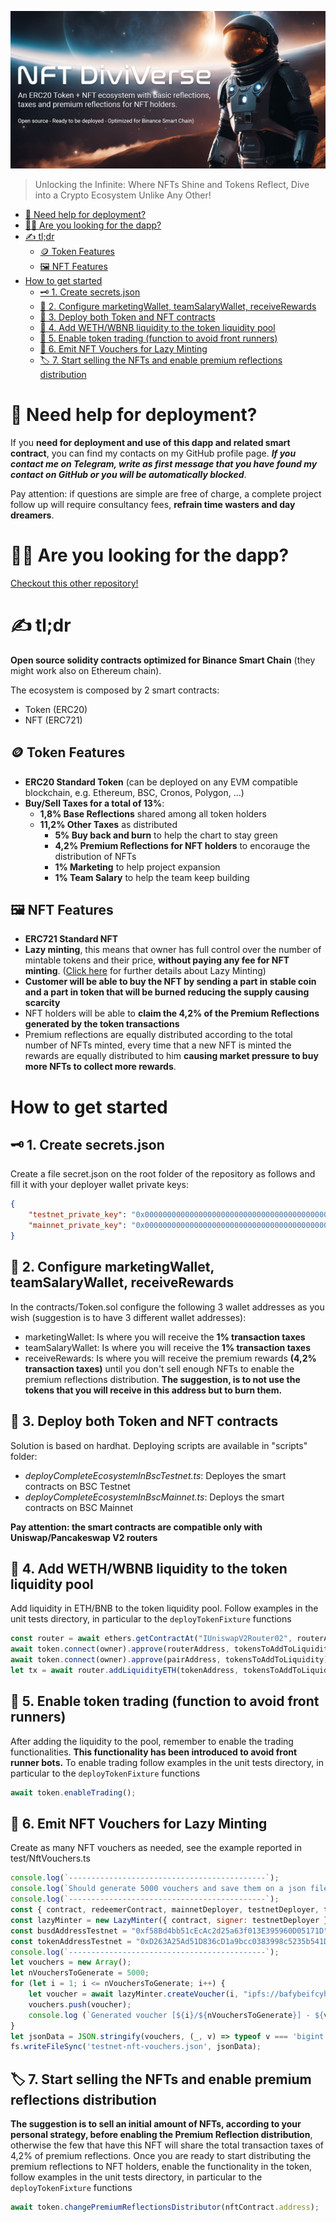 ![NFT DiviVerse](/docs/img/Banner.jpg)

> Unlocking the Infinite: Where NFTs Shine and Tokens Reflect, Dive into a Crypto Ecosystem Unlike Any Other!

- [🤝 Need help for deployment?](#-need-help-for-deployment)
- [🕵️‍♂️ Are you looking for the dapp?](#️️-are-you-looking-for-the-dapp)
- [✍️ tl;dr](#️-tldr)
  - [🪙 Token Features](#-token-features)
  - [🖼️ NFT Features](#️-nft-features)
- [How to get started](#how-to-get-started)
  - [🗝️ 1. Create secrets.json](#️-1-create-secretsjson)
  - [🏦 2. Configure marketingWallet, teamSalaryWallet, receiveRewards](#-2-configure-marketingwallet-teamsalarywallet-receiverewards)
  - [💪 3. Deploy both Token and NFT contracts](#-3-deploy-both-token-and-nft-contracts)
  - [💱 4. Add WETH/WBNB liquidity to the token liquidity pool](#-4-add-wethwbnb-liquidity-to-the-token-liquidity-pool)
  - [🤝 5. Enable token trading (function to avoid front runners)](#-5-enable-token-trading-function-to-avoid-front-runners)
  - [📨 6. Emit NFT Vouchers for Lazy Minting](#-6-emit-nft-vouchers-for-lazy-minting)
  - [🏷️ 7. Start selling the NFTs and enable premium reflections distribution](#️-7-start-selling-the-nfts-and-enable-premium-reflections-distribution)

# 🤝 Need help for deployment?
If you **need for deployment and use of this dapp and related smart contract**, you can find my contacts on my GitHub profile page.
___If you contact me on Telegram, write as first message that you have found my contact on GitHub or you will be automatically blocked___.

Pay attention: if questions are simple are free of charge, a complete project follow up will require consultancy fees, **refrain time wasters and day dreamers**.

# 🕵️‍♂️ Are you looking for the dapp?
[Checkout this other repository!](https://github.com/R3D4NG3L/NFTDiviVerse-Dapp)

# ✍️ tl;dr
**Open source solidity contracts optimized for Binance Smart Chain** (they might work also on Ethereum chain).

The ecosystem is composed by 2 smart contracts:
- Token (ERC20)
- NFT (ERC721)

## 🪙 Token Features
- **ERC20 Standard Token** (can be deployed on any EVM compatible blockchain, e.g. Ethereum, BSC, Cronos, Polygon, ...)
- **Buy/Sell Taxes for a total of 13%**:
    - **1,8% Base Reflections** shared among all token holders
    - **11,2% Other Taxes** as distributed
        - **5% Buy back and burn** to help the chart to stay green
        - **4,2% Premium Reflections for NFT holders** to encorauge the distribution of NFTs
        - **1% Marketing** to help project expansion
        - **1% Team Salary** to help the team keep building

## 🖼️ NFT Features
- **ERC721 Standard NFT**
- **Lazy minting**, this means that owner has full control over the number of mintable tokens and their price, **without paying any fee for NFT minting**. ([Click here](https://nftschool.dev/tutorial/lazy-minting/#how-it-works) for further details about Lazy Minting)
- **Customer will be able to buy the NFT by sending a part in stable coin and a part in token that will be burned reducing the supply causing scarcity**
- NFT holders will be able to **claim the 4,2% of the Premium Reflections generated by the token transactions**
- Premium reflections are equally distributed according to the total number of NFTs minted, every time that a new NFT is minted the rewards are equally distributed to him **causing market pressure to buy more NFTs to collect more rewards**.


# How to get started
## 🗝️ 1. Create secrets.json
Create a file secret.json on the root folder of the repository as follows and fill it with your deployer wallet private keys:
```json
{
    "testnet_private_key": "0x0000000000000000000000000000000000000000000000000000000000000000",
    "mainnet_private_key": "0x0000000000000000000000000000000000000000000000000000000000000000"
}
```

## 🏦 2. Configure marketingWallet, teamSalaryWallet, receiveRewards
In the contracts/Token.sol configure the following 3 wallet addresses as you wish (suggestion is to have 3 different wallet addresses):
- marketingWallet: Is where you will receive the **1% transaction taxes**
- teamSalaryWallet: Is where you will receive the **1% transaction taxes**
- receiveRewards: Is where you will receive the premium rewards **(4,2% transaction taxes)** until you don't sell enough NFTs to enable the premium reflections distribution. **The suggestion, is to not use the tokens that you will receive in this address but to burn them.**

## 💪 3. Deploy both Token and NFT contracts
Solution is based on hardhat.
Deploying scripts are available in "scripts" folder:
- *deployCompleteEcosystemInBscTestnet.ts*: Deployes the smart contracts on BSC Testnet 
- *deployCompleteEcosystemInBscMainnet.ts*: Deploys the smart contracts on BSC Mainnet

**Pay attention: the smart contracts are compatible only with Uniswap/Pancakeswap V2 routers**

## 💱 4. Add WETH/WBNB liquidity to the token liquidity pool
Add liquidity in ETH/BNB to the token liquidity pool.
Follow examples in the unit tests directory, in particular to the ``deployTokenFixture`` functions
```javascript
const router = await ethers.getContractAt("IUniswapV2Router02", routerAddress);
await token.connect(owner).approve(routerAddress, tokensToAddToLiquidity);
await token.connect(owner).approve(pairAddress, tokensToAddToLiquidity);
let tx = await router.addLiquidityETH(tokenAddress, tokensToAddToLiquidity, amountTokenMin,  ethToAddToLiquidity, to, deadline, { value: ethToAddToLiquidity });
```

## 🤝 5. Enable token trading (function to avoid front runners)
After adding the liquidity to the pool, remember to enable the trading functionalities.
**This functionality has been introduced to avoid front runner bots.**
To enable trading follow examples in the unit tests directory, in particular to the ``deployTokenFixture`` functions
```javascript
await token.enableTrading();
```

## 📨 6. Emit NFT Vouchers for Lazy Minting
Create as many NFT vouchers as needed, see the example reported in test/NftVouchers.ts
```javascript
console.log(`--------------------------------------------`);
console.log(`Should generate 5000 vouchers and save them on a json file for testnet`);
console.log(`--------------------------------------------`);
const { contract, redeemerContract, mainnetDeployer, testnetDeployer, token, busd} = await loadFixture(deploy);
const lazyMinter = new LazyMinter({ contract, signer: testnetDeployer });
const busdAddressTestnet = "0xf58Bd4bb51cEcAc2d25a63f013E395960D05171D";
const tokenAddressTestnet = "0xD263A25Ad51D836cD1a9bcc0383998c5235b541D";
console.log(`--------------------------------------------`);
let vouchers = new Array();
let nVouchersToGenerate = 5000;
for (let i = 1; i <= nVouchersToGenerate; i++) {
    let voucher = await lazyMinter.createVoucher(i, "ipfs://bafybeifcyhqbgteknd5yqut7onimh7ftoy55mlpa2qaskczobkf5ueo3km", busdAddressTestnet, defaultStableCoinPrice, tokenAddressTestnet, defaultTokenPrice, true);
    vouchers.push(voucher);
    console.log (`Generated voucher [${i}/${nVouchersToGenerate}] - ${voucher}`);
}
let jsonData = JSON.stringify(vouchers, (_, v) => typeof v === 'bigint' ? v.toString() : v);
fs.writeFileSync('testnet-nft-vouchers.json', jsonData);
```

## 🏷️ 7. Start selling the NFTs and enable premium reflections distribution
**The suggestion is to sell an initial amount of NFTs, according to your personal strategy, before enabling the Premium Reflection distribution**, otherwise the few that have this NFT will share the total transaction taxes of 4,2% of premium reflections.
Once you are ready to start distributing the premium reflections to NFT holders, enable the functionality in the token, follow examples in the unit tests directory, in particular to the ``deployTokenFixture`` functions
```javascript
await token.changePremiumReflectionsDistributor(nftContract.address);
```

